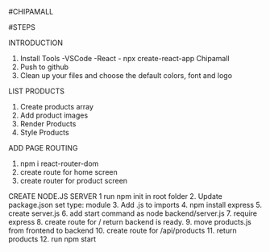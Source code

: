 #CHIPAMALL

#STEPS

INTRODUCTION

1. Install Tools
   -VSCode
   -React - npx create-react-app Chipamall
2. Push to github
3. Clean up your files and choose the default colors, font and logo

LIST PRODUCTS

1. Create products array
2. Add product images
3. Render Products
4. Style Products

ADD PAGE ROUTING

1. npm i react-router-dom
2. create route for home screen
3. create router for product screen

CREATE NODE.JS SERVER
1 run npm init in root folder
2. Update package.json set type: module
3. Add .js to imports
4. npm install express
5. create server.js
6. add start command as node backend/server.js
7. require express
8. create route for / return backend is ready.
9. move products.js from frontend to backend
10. create route for /api/products
11. return products
12. run npm start
